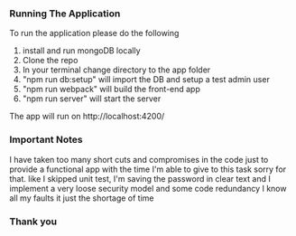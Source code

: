 
### Running The Application
To run the application please do the following

1. install and run mongoDB locally
2. Clone the repo
3. In your terminal change directory to the app folder
4. "npm run db:setup" will import the DB and setup a test admin user
5. "npm run webpack" will build the front-end app
6. "npm run server" will start the server

The app will run on http://localhost:4200/


### Important Notes
I have taken too many short cuts and compromises in the code just to provide a functional app with the time I'm able to give to this task sorry for that.
like I skipped unit test, I'm saving the password in clear text and I implement a very loose security model and some code redundancy I know all my faults it just the shortage of time

### Thank you
